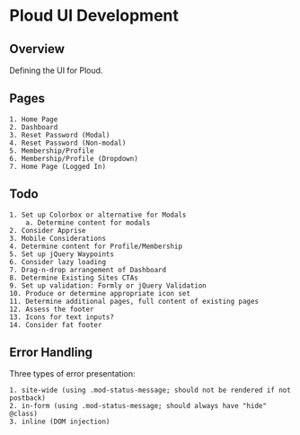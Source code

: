 # Ploud UI Development

## Overview

Defining the UI for Ploud.

## Pages

    1. Home Page
    2. Dashboard
    3. Reset Password (Modal)
    4. Reset Password (Non-modal)
    5. Membership/Profile
    6. Membership/Profile (Dropdown)
    7. Home Page (Logged In)
    
## Todo

    1. Set up Colorbox or alternative for Modals
        a. Determine content for modals
    2. Consider Apprise
    3. Mobile Considerations
    4. Determine content for Profile/Membership
    5. Set up jQuery Waypoints
    6. Consider lazy loading
    7. Drag-n-drop arrangement of Dashboard
    8. Determine Existing Sites CTAs
    9. Set up validation: Formly or jQuery Validation
    10. Produce or determine appropriate icon set
    11. Determine additional pages, full content of existing pages
    12. Assess the footer
    13. Icons for text inputs?
    14. Consider fat footer
    
## Error Handling

Three types of error presentation: 

    1. site-wide (using .mod-status-message; should not be rendered if not postback)
    2. in-form (using .mod-status-message; should always have "hide" @class)
    3. inline (DOM injection)